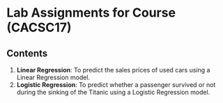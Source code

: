 # Lab Assignments for Course (CACSC17)
## Contents
1. **Linear Regression**: To predict the sales prices of used cars using a Linear Regression model.
2. **Logistic Regression**: To predict whether a passenger survived or not during the sinking of the Titanic using a Logistic Regression model.
